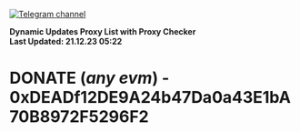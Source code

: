 [![Telegram channel](https://img.shields.io/endpoint?url=https://runkit.io/damiankrawczyk/telegram-badge/branches/master?url=https://t.me/n4z4v0d)](https://t.me/n4z4v0d) 

**Dynamic Updates Proxy List with Proxy Checker**  
**Last Updated: 21.12.23 05:22**

# DONATE (_any evm_) - 0xDEADf12DE9A24b47Da0a43E1bA70B8972F5296F2
